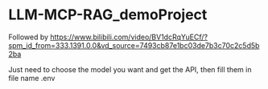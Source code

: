 # LLM-MCP-RAG_demoProject

Followed by https://www.bilibili.com/video/BV1dcRqYuECf/?spm_id_from=333.1391.0.0&vd_source=7493cb87e1bc03de7b3c70c2c5d5b2ba

Just need to choose the model you want and get the API, then fill them in file name .env